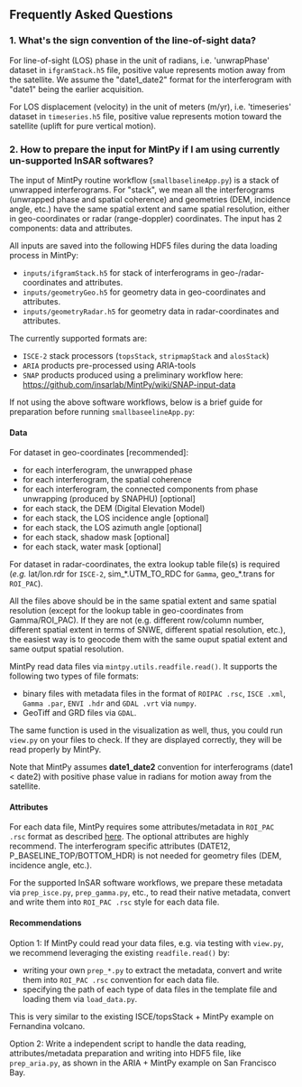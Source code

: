 ## Frequently Asked Questions

### 1. What's the sign convention of the line-of-sight data?

For line-of-sight (LOS) phase in the unit of radians, i.e. 'unwrapPhase' dataset in `ifgramStack.h5` file, positive value represents motion away from the satellite. We assume the "date1_date2" format for the interferogram with "date1" being the earlier acquisition.

For LOS displacement (velocity) in the unit of meters (m/yr), i.e. 'timeseries' dataset in `timeseries.h5` file, positive value represents motion toward the satellite (uplift for pure vertical motion).

### 2. How to prepare the input for MintPy if I am using currently un-supported InSAR softwares?

The input of MintPy routine workflow (`smallbaselineApp.py`) is a stack of unwrapped interferograms. For "stack", we mean all the interferograms (unwrapped phase and spatial coherence) and geometries (DEM, incidence angle, etc.) have the same spatial extent and same spatial resolution, either in geo-coordinates or radar (range-doppler) coordinates. The input has 2 components: data and attributes. 

All inputs are saved into the following HDF5 files during the data loading process in MintPy:

+ `inputs/ifgramStack.h5` for stack of interferograms in geo-/radar-coordinates and attributes.
+ `inputs/geometryGeo.h5` for geometry data in geo-coordinates and attributes.
+ `inputs/geometryRadar.h5` for geometry data in radar-coordinates and attributes.

The currently supported formats are:

+ `ISCE-2` stack processors (`topsStack`, `stripmapStack` and `alosStack`)
+ `ARIA` products pre-processed using ARIA-tools
+ `SNAP` products produced using a preliminary workflow here: https://github.com/insarlab/MintPy/wiki/SNAP-input-data

If not using the above software workflows, below is a brief guide for preparation before running `smallbaseelineApp.py`:

#### Data

For dataset in geo-coordinates [recommended]:

+ for each interferogram, the unwrapped phase
+ for each interferogram, the spatial coherence
+ for each interferogram, the connected components from phase unwrapping (produced by SNAPHU) [optional]
+ for each stack, the DEM (Digital Elevation Model)
+ for each stack, the LOS incidence angle [optional]
+ for each stack, the LOS azimuth angle [optional]
+ for each stack, shadow mask [optional]
+ for each stack, water mask [optional]

For dataset in radar-coordinates, the extra lookup table file(s) is required (_e.g._ lat/lon.rdr for `ISCE-2`, sim_\*.UTM_TO_RDC for `Gamma`, geo_\*.trans for `ROI_PAC`).

All the files above should be in the same spatial extent and same spatial resolution (except for the lookup table in geo-coordinates from Gamma/ROI_PAC). If they are not (e.g. different row/column number, different spatial extent in terms of SNWE, different spatial resolution, etc.), the easiest way is to geocode them with the same ouput spatial extent and same output spatial resolution.

MintPy read data files via `mintpy.utils.readfile.read()`. It supports the following two types of file formats:

+ binary files with metadata files in the format of `ROIPAC .rsc`, `ISCE .xml`, `Gamma .par`, `ENVI .hdr` and `GDAL .vrt` via `numpy`.
+ GeoTiff and GRD files via `GDAL`.

The same function is used in the visualization as well, thus, you could run `view.py` on your files to check. If they are displayed correctly, they will be read properly by MintPy.

Note that MintPy assumes **date1_date2** convention for interferograms (date1 < date2) with positive phase value in radians for motion away from the satellite.

#### Attributes

For each data file, MintPy requires some attributes/metadata in `ROI_PAC .rsc` format as described [here](https://mintpy.readthedocs.io/en/latest/api/attributes/). The optional attributes are highly recommend. The interferogram specific attributes (DATE12, P_BASELINE_TOP/BOTTOM_HDR) is not needed for geometry files (DEM, incidence angle, etc.). 

For the supported InSAR software workflows, we prepare these metadata via `prep_isce.py`, `prep_gamma.py`, etc., to read their native metadata, convert and write them into `ROI_PAC .rsc` style for each data file.

#### Recommendations

Option 1: If MintPy could read your data files, e.g. via testing with `view.py`, we recommend leveraging the existing `readfile.read()` by:

+ writing your own `prep_*.py` to extract the metadata, convert and write them into `ROI_PAC .rsc` convention for each data file.
+ specifying the path of each type of data files in the template file and loading them via `load_data.py`.

This is very similar to the existing ISCE/topsStack + MintPy example on Fernandina volcano.

Option 2: Write a independent script to handle the data reading, attributes/metadata preparation and writing into HDF5 file, like `prep_aria.py`, as shown in the ARIA + MintPy example on San Francisco Bay.
